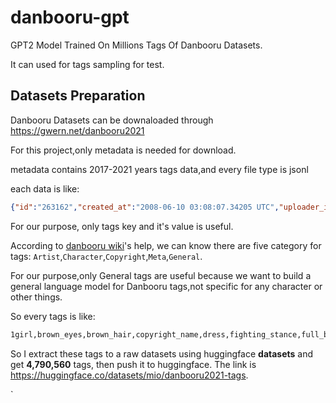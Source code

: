 # danbooru-gpt
GPT2 Model Trained On Millions Tags Of Danbooru Datasets.

It can used for tags sampling for test.

## Datasets Preparation

Danbooru Datasets can be downaloaded through https://gwern.net/danbooru2021

For this project,only metadata is needed for download.

metadata contains 2017-2021 years tags data,and every file type is jsonl 

each data is like:
```json
{"id":"263162","created_at":"2008-06-10 03:08:07.34205 UTC","uploader_id":"65792","score":"1","source":"","md5":"9a0f9e0f08907d12b7d08e46047ae4d8","last_commented_at":"1970-01-01 00:00:00 UTC","rating":"s","image_width":"797","image_height":"794","is_note_locked":false,"file_ext":"jpg","last_noted_at":"1970-01-01 00:00:00 UTC","is_rating_locked":false,"parent_id":"0","has_children":false,"approver_id":"1309","file_size":"110256","is_status_locked":false,"up_score":"1","down_score":"0","is_pending":false,"is_flagged":false,"is_deleted":false,"updated_at":"2016-04-23 14:32:09.52181 UTC","is_banned":false,"pixiv_id":"0","tags":[{"id":"540830","name":"1boy","category":"0"},{"id":"470575","name":"1girl","category":"0"},{"id":"16751","name":"bangs","category":"0"},{"id":"537684","name":"blunt_bangs","category":"0"},{"id":"16867","name":"brown_hair","category":"0"},{"id":"488","name":"flute","category":"0"},{"id":"454933","name":"hair_bun","category":"0"},{"id":"446622","name":"hime_cut","category":"0"},{"id":"464564","name":"instrument","category":"0"},{"id":"1707","name":"japanese_clothes","category":"0"},{"id":"395796","name":"kakinouchi_narumi","category":"1"},{"id":"576631","name":"larva_(vampire_princess_miyu)","category":"4"},{"id":"13197","name":"long_hair","category":"0"},{"id":"1797","name":"mask","category":"0"},{"id":"1287928","name":"miyu_(vampire_princess_miyu)","category":"4"},{"id":"464575","name":"ribbon","category":"0"},{"id":"15189","name":"vampire_princess_miyu","category":"3"},{"id":"89189","name":"yellow_eyes","category":"0"}],"pools":[],"favs":["15115","159766","23892"]}
```
For our purpose, only tags key and it's value is useful.

According to [danbooru wiki](https://danbooru.donmai.us/wiki_pages/help:tags)'s help, we can know there are five category for tags: `Artist`,`Character`,`Copyright`,`Meta`,`General`.

For our purpose,only General tags are useful because we want to build a general language model for Danbooru tags,not specific for any character or other things.

So every tags is like:
```txt
1girl,brown_eyes,brown_hair,copyright_name,dress,fighting_stance,full_body,green_eyes,looking_at_viewer,red_dress,short_hair,solo,text_focus
```

So I extract these tags to a raw datasets using huggingface **datasets** and get **4,790,560** tags, then push it to huggingface. The link is https://huggingface.co/datasets/mio/danbooru2021-tags.


`
